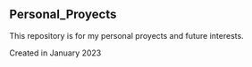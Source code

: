 ## Personal_Proyects

This repository is for my personal proyects and future interests.

Created in January 2023

